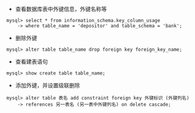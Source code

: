 * 查看数据库表中外键信息，外键名称等

```mysql
mysql> select * from information_schema.key_column_usage
    -> where table_name = 'depositor' and table_schema = 'bank';
```

* 删除外键

```mysql
mysql> alter table table_name drop foreign key foreign_key_name;
```

* 查看建表语句

```mysql
mysql> show create table table_name;
```

* 添加外键，并设置级联删除

```mysql
mysql> alter table 表名 add constraint foreign key 外键标识 (外键列名) 
    -> references 另一表名 (另一表中外键列名) on delete cascade;
```

